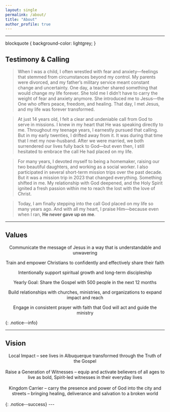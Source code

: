```yaml
---
layout: single
permalink: /about/
title: "About"
author_profile: true
---
```

---

blockquote { background-color: lightgrey; }

## Testimony & Calling
> When I was a child, I often wrestled with fear and anxiety—feelings that stemmed from circumstances beyond my control. My parents were divorced, and my father’s military service meant constant change and uncertainty. One day, a teacher shared something that would change my life forever. She told me I didn’t have to carry the weight of fear and anxiety anymore. She introduced me to Jesus—the One who offers peace, freedom, and healing. That day, I met Jesus, and my life was forever transformed.

> At just 14 years old, I felt a clear and undeniable call from God to serve in missions. I knew in my heart that He was speaking directly to me. Throughout my teenage years, I earnestly pursued that calling. But in my early twenties, I drifted away from it. It was during that time that I met my now-husband. After we were married, we both surrendered our lives fully back to God—but even then, I still hesitated to embrace the call He had placed on my life.

> For many years, I devoted myself to being a homemaker, raising our two beautiful daughters, and working as a social worker. I also participated in several short-term mission trips over the past decade. But it was a mission trip in 2023 that changed everything. Something shifted in me. My relationship with God deepened, and the Holy Spirit ignited a fresh passion within me to reach the lost with the love of Christ.

> Today, I am finally stepping into the call God placed on my life so many years ago. And with all my heart, I praise Him—because even when I ran, **He never gave up on me**.

---
## Values
<p align="center">Communicate the message of Jesus in a way that is understandable and unwavering</p>
<p align="center">Train and empower Christians to confidently and effectively share their faith</p>
<p align="center">Intentionally support spiritual growth and long-term discipleship</p>
<p align="center">Yearly Goal: Share the Gospel with 500 people in the next 12 months</p>
<p align="center">Build relationships with churches, ministries, and organizations to expand impact and reach</p>
<p align="center">Engage in consistent prayer with faith that God will act and guide the ministry</p>
{: .notice--info}

---
## Vision
<center>Local Impact – see lives in Albuquerque transformed through the Truth of the Gospel</center><br>
<center>Raise a Generation of Witnesses – equip and activate believers of all ages to live as bold, Spirit-led witnesses in their everyday lives</center><br>
<center>Kingdom Carrier – carry the presence and power of God into the city and streets – bringing healing, deliverance and salvation to a broken world</center><br>
{: .notice--success}
---
